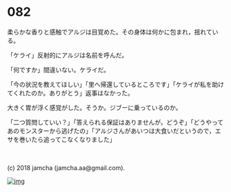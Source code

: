 # 082

柔らかな香りと感触でアルジは目覚めた。その身体は何かに包まれ，揺れている。  

「ケライ」反射的にアルジは名前を呼んだ。  

「何ですか」間違いない。ケライだ。  

「今の状況を教えてほしい」「里へ帰還しているところです」「ケライが私を助けてくれたのか。ありがとう」返事はなかった。  

大きく胃が浮く感覚がした。そうか。ジブーに乗っているのか。  

「二つ質問していい？」「答えられる保証はありませんが，どうぞ」「どうやってあのモンスターから逃げたの」「アルジさんがあいつは大食いだというので，エサを巻いたら追ってこなくなりました」  

<br>  
<br>  
(c) 2018 jamcha (jamcha.aa@gmail.com).  

[![img](http://i.creativecommons.org/l/by-nc-sa/4.0/88x31.png)](http://creativecommons.org/licenses/by-nc-sa/4.0/deed)